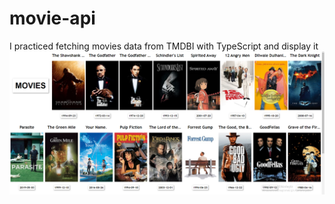 # movie-api
I practiced fetching movies data from TMDBI with TypeScript and display it
<img src="s.png" alt="ss1" width="900"/>
